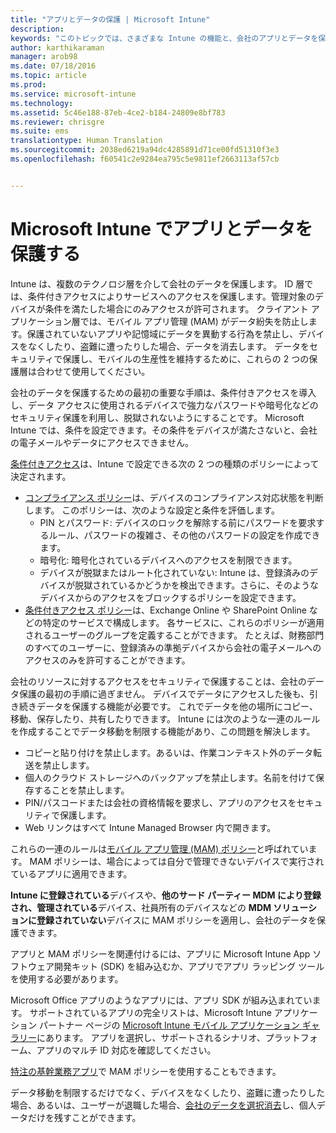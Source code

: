 ```yaml
---
title: "アプリとデータの保護 | Microsoft Intune"
description: 
keywords: "このトピックでは、さまざまな Intune の機能と、会社のアプリとデータを保護するために使用可能な機能について説明します。"
author: karthikaraman
manager: arob98
ms.date: 07/18/2016
ms.topic: article
ms.prod: 
ms.service: microsoft-intune
ms.technology: 
ms.assetid: 5c46e188-87eb-4ce2-b184-24809e8bf783
ms.reviewer: chrisgre
ms.suite: ems
translationtype: Human Translation
ms.sourcegitcommit: 2038ed6219a94dc4285891d71ce00fd51310f3e3
ms.openlocfilehash: f60541c2e9284ea795c5e9811ef2663113af57cb


---
```


# Microsoft Intune でアプリとデータを保護する


Intune は、複数のテクノロジ層を介して会社のデータを保護します。  ID 層では、条件付きアクセスによりサービスへのアクセスを保護します。管理対象のデバイスが条件を満たした場合にのみアクセスが許可されます。  クライアント アプリケーション層では、モバイル アプリ管理 (MAM) がデータ紛失を防止します。保護されていないアプリや記憶域にデータを異動する行為を禁止し、デバイスをなくしたり、盗難に遭ったりした場合、データを消去します。  データをセキュリティで保護し、モバイルの生産性を維持するために、これらの 2 つの保護層は合わせて使用してください。

会社のデータを保護するための最初の重要な手順は、条件付きアクセスを導入し、データ アクセスに使用されるデバイスで強力なパスワードや暗号化などのセキュリティ保護を利用し、脱獄されないようにすることです。 Microsoft Intune では、条件を設定できます。その条件をデバイスが満たさないと、会社の電子メールやデータにアクセスできません。

[条件付きアクセス](restrict-access-to-email-and-o365-services-with-microsoft-intune.md)は、Intune で設定できる次の 2 つの種類のポリシーによって決定されます。
- [コンプライアンス ポリシー](introduction-to-device-compliance-policies-in-microsoft-intune.md)は、デバイスのコンプライアンス対応状態を判断します。 このポリシーは、次のような設定と条件を評価します。
  - PIN とパスワード: デバイスのロックを解除する前にパスワードを要求するルール、パスワードの複雑さ、その他のパスワードの設定を作成できます。
  - 暗号化: 暗号化されているデバイスへのアクセスを制限できます。
  - デバイスが脱獄またはルート化されていない: Intune は、登録済みのデバイスが脱獄されているかどうかを検出できます。さらに、そのようなデバイスからのアクセスをブロックするポリシーを設定できます。
- [条件付きアクセス ポリシー](restrict-access-to-email-and-o365-services-with-microsoft-intune.md)は、Exchange Online や SharePoint Online などの特定のサービスで構成します。 各サービスに、これらのポリシーが適用されるユーザーのグループを定義することができます。 たとえば、財務部門のすべてのユーザーに、登録済みの準拠デバイスから会社の電子メールへのアクセスのみを許可することができます。

会社のリソースに対するアクセスをセキュリティで保護することは、会社のデータ保護の最初の手順に過ぎません。 デバイスでデータにアクセスした後も、引き続きデータを保護する機能が必要です。 これでデータを他の場所にコピー、移動、保存したり、共有したりできます。 Intune には次のような一連のルールを作成することでデータ移動を制限する機能があり、この問題を解決します。
- コピーと貼り付けを禁止します。あるいは、作業コンテキスト外のデータ転送を禁止します。
- 個人のクラウド ストレージへのバックアップを禁止します。名前を付けて保存することを禁止します。
- PIN/パスコードまたは会社の資格情報を要求し、アプリのアクセスをセキュリティで保護します。
- Web リンクはすべて Intune Managed Browser 内で開きます。

これらの一連のルールは[モバイル アプリ管理 (MAM) ポリシー](protect-app-data-using-mobile-app-management-policies-with-microsoft-intune.md)と呼ばれています。  MAM ポリシーは、場合によっては自分で管理できないデバイスで実行されているアプリに適用できます。  

**Intune に登録されている**デバイスや、**他のサード パーティー MDM により登録され、管理されている**デバイス、社員所有のデバイスなどの **MDM ソリューションに登録されていない**デバイスに MAM ポリシーを適用し、会社のデータを保護できます。

アプリと MAM ポリシーを関連付けるには、アプリに Microsoft Intune App ソフトウェア開発キット (SDK) を組み込むか、アプリでアプリ ラッピング ツールを使用する必要があります。

Microsoft Office アプリのようなアプリには、アプリ SDK が組み込まれています。 サポートされているアプリの完全リストは、Microsoft Intune アプリケーション パートナー ページの [Microsoft Intune モバイル アプリケーション ギャラリー](https://www.microsoft.com/en-us/server-cloud/products/microsoft-intune/partners.aspx)にあります。 アプリを選択し、サポートされるシナリオ、プラットフォーム、アプリのマルチ ID 対応を確認してください。

[特注の基幹業務アプリ](decide-how-to-prepare-apps-for-mobile-application-management-with-microsoft-intune.md)で MAM ポリシーを使用することもできます。

データ移動を制限するだけでなく、デバイスをなくしたり、盗難に遭ったりした場合、あるいは、ユーザーが退職した場合、[会社のデータを選択消去](wipe-managed-company-app-data-with-microsoft-intune.md)し、個人データだけを残すことができます。



<!--HONumber=Jul16_HO4-->


